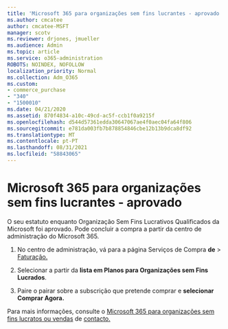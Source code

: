 ```yaml
---
title: 'Microsoft 365 para organizações sem fins lucrantes - aprovado '
ms.author: cmcatee
author: cmcatee-MSFT
manager: scotv
ms.reviewer: drjones, jmueller
ms.audience: Admin
ms.topic: article
ms.service: o365-administration
ROBOTS: NOINDEX, NOFOLLOW
localization_priority: Normal
ms.collection: Adm_O365
ms.custom:
- commerce_purchase
- "340"
- "1500010"
ms.date: 04/21/2020
ms.assetid: 870f4834-a10c-49cd-ac5f-ccb1f0a9215f
ms.openlocfilehash: d544d57361edda30647067ae4f0aec04fa64f806
ms.sourcegitcommit: e781da003fb7b878854846cbe12b13b9dca8df92
ms.translationtype: MT
ms.contentlocale: pt-PT
ms.lasthandoff: 08/31/2021
ms.locfileid: "58843065"
---
```

# <a name="microsoft-365-for-nonprofits---approved"></a>Microsoft 365 para organizações sem fins lucrantes - aprovado

O seu estatuto enquanto Organização Sem Fins Lucrativos Qualificados da Microsoft foi aprovado. Pode concluir a compra a partir da centro de administração do Microsoft 365.

1. No centro de administração, vá para a página Serviços de Compra **de** \> [Faturação.](https://go.microsoft.com/fwlink/p/?linkid=868433)

2. Selecionar a partir da **lista em Planos para Organizações sem Fins Lucrados**.

3. Paire o pairar sobre a subscrição que pretende comprar e **selecionar Comprar Agora.**

Para mais informações, consulte o [Microsoft 365 para organizações sem fins lucratos ou vendas](https://www.microsoft.com/nonprofits/microsoft-365) de [contacto.](https://www.microsoft.com/nonprofits/contact-us)
